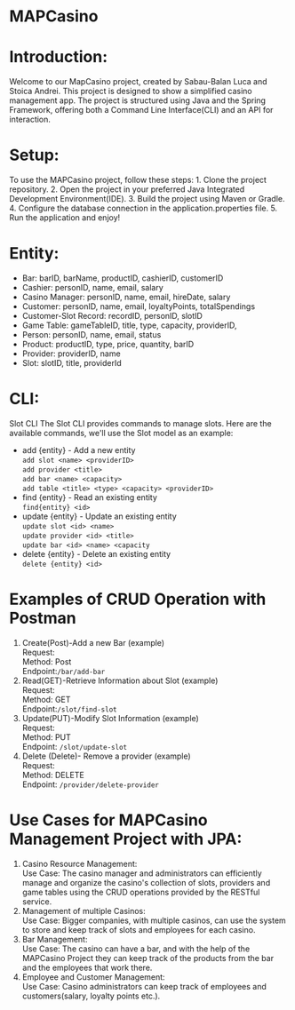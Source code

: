 # MAPCasino
# Introduction:
Welcome to our MapCasino project, created by Sabau-Balan Luca and Stoica Andrei. This project is designed to show a simplified casino management app. The project is structured  using Java and the Spring Framework, offering both a Command Line Interface(CLI) and an API for interaction.
# Setup:
To use the MAPCasino project, follow these steps:
   	1. Clone the project repository.
    	2. Open the project in your preferred Java Integrated Development Environment(IDE).
     	3. Build the project using Maven or Gradle.
      	4. Configure the database connection in the application.properties file.
       	5. Run the application and enjoy!
# Entity:
+ Bar: barID, barName, productID, cashierID, customerID
+ Cashier: personID, name, email, salary
+ Casino Manager: personID, name, email, hireDate, salary
+ Customer: personID, name, email, loyaltyPoints, totalSpendings
+ Customer-Slot Record: recordID, personID, slotID
+ Game Table: gameTableID, title, type, capacity, providerID,
+ Person: personID, name, email, status
+ Product: productID, type, price, quantity, barID
+ Provider: providerID, name
+ Slot: slotID, title, providerId

# CLI:
Slot CLI The Slot CLI provides commands to manage slots. Here are the available commands, we'll use the Slot model as an example:

+ add {entity} - Add a new entity <br>
  ```add slot <name> <providerID>```<br>
  ```add provider <title>```<br>
  ```add bar <name> <capacity>```<br>
  ```add table <title> <type> <capacity> <providerID>```<br>
+ find {entity} - Read an existing entity <br>
   ```find{entity} <id> ``` <br>
+ update {entity} - Update an existing entity<br>
  ```update slot <id> <name>``` <br>
  ```update provider <id> <title> ``` <br>
  ```update bar <id> <name> <capacity``` <br>
+ delete {entity} - Delete an existing entity <br>
   ```delete {entity} <id>``` <br>
  
  		
# Examples of CRUD Operation with Postman
1. Create(Post)-Add a new Bar (example) <br>
   Request: <br>
      Method: Post <br>
      Endpoint:```/bar/add-bar```<br>
2. Read(GET)-Retrieve Information about Slot (example) <br>
   Request: <br>
      Method: GET <br>
      Endpoint:```/slot/find-slot```<br>
3. Update(PUT)-Modify Slot Information (example)<br>
   Request: <br>
      Method: PUT <br>
      Endpoint: ```/slot/update-slot```<br>
4. Delete (Delete)- Remove a provider (example) <br>
   Request:<br>
      Method: DELETE <br>
      Endpoint: ```/provider/delete-provider```<br>
   
# Use Cases for MAPCasino Management Project with JPA:
   1. Casino Resource Management: <br>
      Use Case: The casino manager and administrators can efficiently manage and organize the casino's collection of slots, providers and game tables using the CRUD operations provided by the RESTful service.
   2. Management of multiple Casinos: <br>
      Use Case: Bigger companies, with multiple casinos, can use the system to store and keep track of slots and employees for each casino.
   3. Bar Management: <br>
      Use Case: The casino can have a bar, and with the help of the MAPCasino Project they can keep track of the products from the bar and the employees that work there.
   4. Employee and Customer Management: <br>
      Use Case: Casino administrators can keep track of employees and customers(salary, loyalty points etc.).
      
